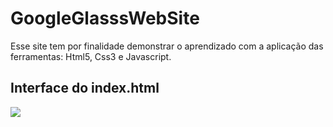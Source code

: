 # GoogleGlasssWebSite
 Esse site tem por finalidade demonstrar o aprendizado com a aplicação das ferramentas: Html5, Css3 e Javascript.
## Interface do index.html

<img  src="danibex/GoogleGlasssWebSite/interface/01-index.jpg"><br>
